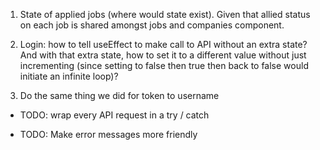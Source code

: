 1. State of applied jobs (where would state exist). Given that allied status on each job is shared amongst jobs and companies component. 

2. Login: how to tell useEffect to make call to API without an extra state? And with that extra state, how to set it to a different value without just incrementing (since setting to false then true then back to false would initiate an infinite loop)?

3. Do the same thing we did for token to username

- TODO: wrap every API request in a try / catch

- TODO: Make error messages more friendly